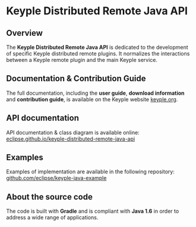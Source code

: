 # Keyple Distributed Remote Java API

## Overview

The **Keyple Distributed Remote Java API** is dedicated to the development of specific Keyple distributed remote plugins. It normalizes the interactions between a Keyple remote plugin and the main Keyple service.

## Documentation & Contribution Guide

The full documentation, including the **user guide**, **download information** and **contribution guide**, is available on the Keyple website [keyple.org](https://keyple.org).

## API documentation

API documentation & class diagram is available online: [eclipse.github.io/keyple-distributed-remote-java-api](https://eclipse.github.io/keyple-distributed-remote-java-api)

## Examples

Examples of implementation are available in the following repository: [github.com/eclipse/keyple-java-example](https://github.com/eclipse/keyple-java-example)

## About the source code

The code is built with **Gradle** and is compliant with **Java 1.6** in order to address a wide range of applications.